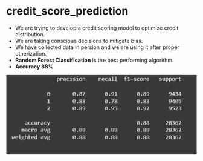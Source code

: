 # credit_score_prediction

- We are trying to develop a credit scoring model to optimize credit distribution.
- We are taking conscious decisions to mitigate bias.
- We have collected data in persion and we are using it after proper otherization.
- **Random Forest Classification** is the best performing algorithm.
- **Accuracy  88%**


![Model Performance](images/result.png)


